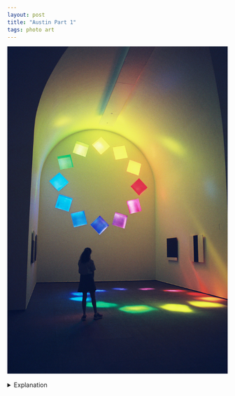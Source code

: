 ```yaml
---
layout: post
title: "Austin Part 1"
tags: photo art
---
```


![Austin](/assets/images/2022-06/2022-06-11-austin-1.jpg)

<details>
	<summary>Explanation</summary>

	I promised to talk more about Ellsworth Kelly's piece <i>Austin</i> so I'm starting a 2 post mini series on it.<br><br>

	To get it out of the way, the next set of pictures were all shot on Lomography 800 film. This roll ended up really exciting and I have a lot of pictures I want to talk about so there will be a lot of posts related to this roll in particular. Additionally, I like a lot of these pictures individually or in pairs so unlike some of the previous posts that covered 4 pictures, most of these posts will be on either one or two specific pictures.<br><br>

	With that out of the way let's talk about this picture. In previous posts, I've talked about what I might call "great" pictures. To me, this is one I would classify in that group. What qualities in this picture lead me to that classification?<br><br>

	First, there's an element of timing and personality to the picture. The young lady is standing in a nice contemplative position a bit off center. While there isn't much detail to her, the intention and structure feels strongly communicated. In terms of timing, it's also not just the fact that someone is in this picture (I tend to not do staged pictures as I'm not particularly interested in them). There's also the lights coming through the window. This picture was taken on June 11th. During the summer months, the east facing window, which is pictured here, only has light shining through it during the morning hours, from 10am when the museum opens until about 11:30am when the lights drift away. Furthermore, at this specific time, this young lady happens to be standing in an off patch of orange light. This is caused by the thickness of the windows. Specifically in this case, there's enough light hitting the far right edge of the orange window to shine an extra area of light down onto the ground.<br><br>

	In terms of color, this is perhaps not the most accurate, though significantly moreso than the LomoChrome Purple I shot before this. However, even though the windows at the top blow out a bit all looking roughtly the same shade of yellow, the light shining onto the ground is clearly visible, expressing the full range of colors.<br><br>

	In terms of composition, this works in a couple ways. As said before with where she's standing a bit off center. But additionally, while it might be preferable to wait until the light is fully aligned if you're taking a straight on picture it's not preferable here. Instead there's a cross angle going on where the picture is being taken from the left while the light is shining down toward the right. There's some negative space but not enough to overwhelm the picture.<br><br>

	Lastly, let's talk about film grain. Usually I don't get too into film grain with these posts and reserve talking about it on full roll posts. However, I think it's important to note here. The grain is a bit strong, but really even. It definitely feels like film or like a vintage photo that might be printed onto posterboard or an old movie poster.<br><br>

	Ultimately, how I determine whether a picture is "great" is whether I could see it appearing in a professionally printed media. Whether that's as a poster, in a magazine, or a brochure, I like thinking about pictures that work on multiple levels and feel like they can express that to a larger audience without much effort. I truly believe that this picture fits that bill.
</details>
